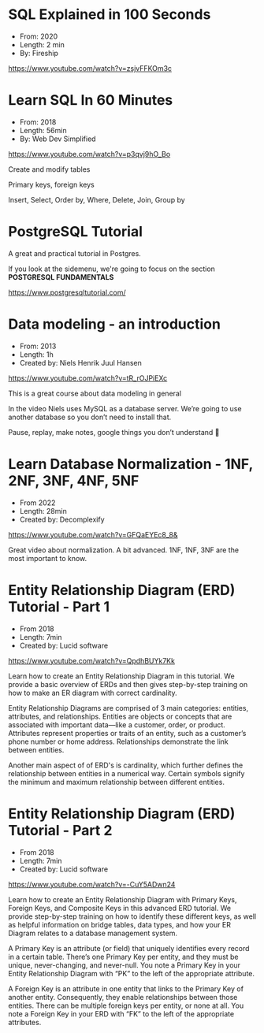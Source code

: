
# SQL Explained in 100 Seconds
- From: 2020
- Length: 2 min
- By: Fireship

https://www.youtube.com/watch?v=zsjvFFKOm3c

# Learn SQL In 60 Minutes
- From: 2018
- Length: 56min
- By: Web Dev Simplified

https://www.youtube.com/watch?v=p3qvj9hO_Bo

Create and modify tables

Primary keys, foreign keys

Insert, Select, Order by, Where, Delete, Join, Group by

# PostgreSQL Tutorial

A great and practical tutorial in Postgres.

If you look at the sidemenu, we're going to focus on the section **POSTGRESQL FUNDAMENTALS**

https://www.postgresqltutorial.com/

# Data modeling - an introduction

- From: 2013
- Length: 1h
- Created by: Niels Henrik Juul Hansen

https://www.youtube.com/watch?v=tR_rOJPiEXc

This is a great course about data modeling in general

In the video Niels uses MySQL as a database server. We’re going to use another database so you don’t need to install that.

Pause, replay, make notes, google things you don’t understand 🙂

# Learn Database Normalization - 1NF, 2NF, 3NF, 4NF, 5NF

- From 2022
- Length: 28min
- Created by: Decomplexify

https://www.youtube.com/watch?v=GFQaEYEc8_8&

Great video about normalization. A bit advanced. 1NF, 1NF, 3NF are the most important to know.

# Entity Relationship Diagram (ERD) Tutorial - Part 1

- From 2018
- Length: 7min
- Created by: Lucid software

https://www.youtube.com/watch?v=QpdhBUYk7Kk

Learn how to create an Entity Relationship Diagram in this tutorial. We provide a basic overview of ERDs and then gives step-by-step training on how to make an ER diagram with correct cardinality.

Entity Relationship Diagrams are comprised of 3 main categories: entities, attributes, and relationships. Entities are objects or concepts that are associated with important data—like a customer, order, or product.  Attributes represent properties or traits of an entity, such as a customer’s phone number or home address. Relationships demonstrate the link between entities.

Another main aspect of of ERD's is cardinality, which further defines the relationship between entities in a numerical way. Certain symbols signify the minimum and maximum relationship between different entities.

# Entity Relationship Diagram (ERD) Tutorial - Part 2

- From 2018
- Length: 7min
- Created by: Lucid software

https://www.youtube.com/watch?v=-CuY5ADwn24

Learn how to create an Entity Relationship Diagram with Primary Keys, Foreign Keys, and Composite Keys in this advanced ERD tutorial. We provide step-by-step training on how to identify these different keys, as well as helpful information on bridge tables, data types, and how your ER Diagram relates to a database management system.

A Primary Key is an attribute (or field) that uniquely identifies every record in a certain table. There’s one Primary Key per entity, and they must be unique, never-changing, and never-null. You note a Primary Key in your Entity Relationship Diagram with “PK” to the left of the appropriate attribute.

A Foreign Key is an attribute in one entity that links to the Primary Key of another entity. Consequently, they enable relationships between those entities. There can be multiple foreign keys per entity, or none at all. You note a Foreign Key in your ERD with “FK” to the left of the appropriate attributes.